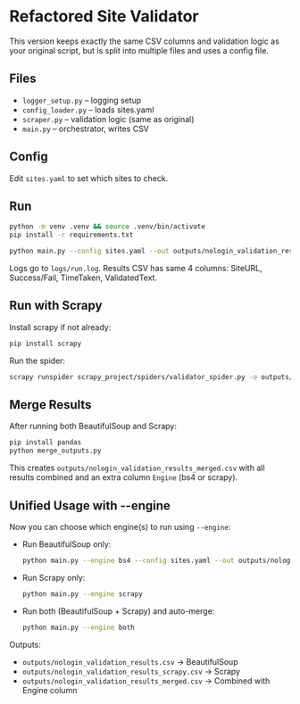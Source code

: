 # Refactored Site Validator

This version keeps exactly the same CSV columns and validation logic as your original script, but is split into multiple files and uses a config file.

## Files
- `logger_setup.py` – logging setup
- `config_loader.py` – loads sites.yaml
- `scraper.py` – validation logic (same as original)
- `main.py` – orchestrator, writes CSV

## Config
Edit `sites.yaml` to set which sites to check.

## Run
```bash
python -m venv .venv && source .venv/bin/activate
pip install -r requirements.txt

python main.py --config sites.yaml --out outputs/nologin_validation_results.csv
```

Logs go to `logs/run.log`. Results CSV has same 4 columns: SiteURL, Success/Fail, TimeTaken, ValidatedText.


## Run with Scrapy
Install scrapy if not already:

```bash
pip install scrapy
```

Run the spider:

```bash
scrapy runspider scrapy_project/spiders/validator_spider.py -o outputs/nologin_validation_results_scrapy.csv
```

## Merge Results
After running both BeautifulSoup and Scrapy:

```bash
pip install pandas
python merge_outputs.py
```

This creates `outputs/nologin_validation_results_merged.csv` with all results combined and an extra column `Engine` (bs4 or scrapy).


## Unified Usage with --engine

Now you can choose which engine(s) to run using `--engine`:

- Run BeautifulSoup only:
  ```bash
  python main.py --engine bs4 --config sites.yaml --out outputs/nologin_validation_results.csv
  ```

- Run Scrapy only:
  ```bash
  python main.py --engine scrapy
  ```

- Run both (BeautifulSoup + Scrapy) and auto-merge:
  ```bash
  python main.py --engine both
  ```

Outputs:
- `outputs/nologin_validation_results.csv` → BeautifulSoup
- `outputs/nologin_validation_results_scrapy.csv` → Scrapy
- `outputs/nologin_validation_results_merged.csv` → Combined with Engine column
